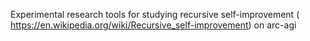 Experimental research tools for studying recursive self-improvement ( https://en.wikipedia.org/wiki/Recursive_self-improvement) on arc-agi
